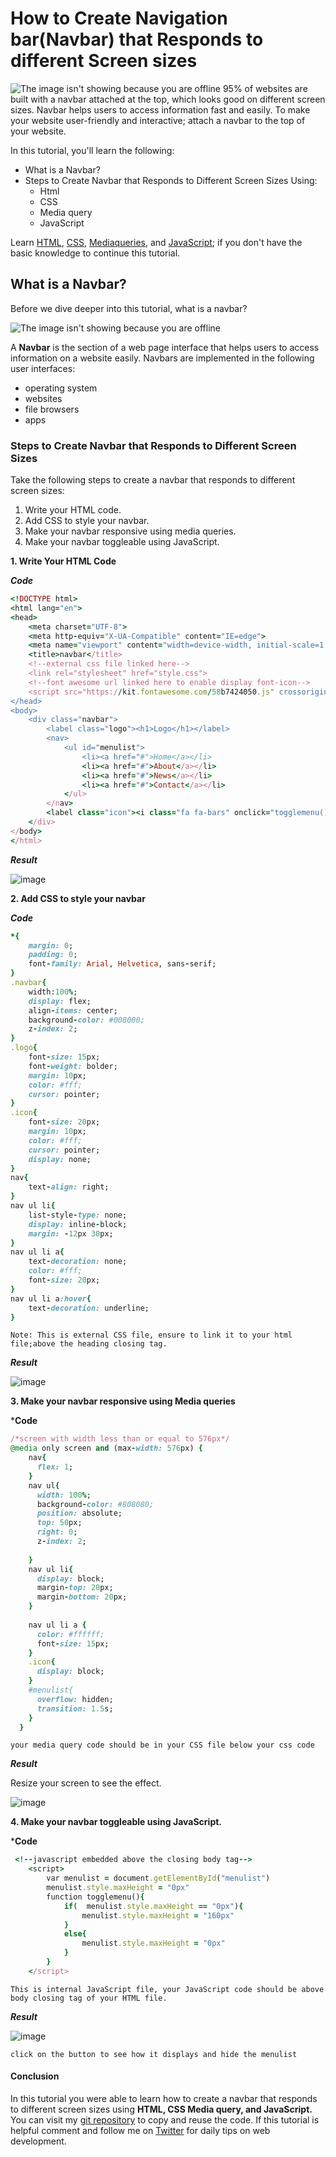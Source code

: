 # How to Create Navigation bar(Navbar) that Responds to different Screen sizes
![The image isn't showing because you are offline](https://www.ixtlan.si/wp-content/uploads/2019/09/quattro_krka_1_shutterstock_421766797-2.jpg)
95% of websites are built with a navbar attached at the top, which looks good on different screen sizes. Navbar helps users to access information fast and easily. To make your website user-friendly and interactive; attach a navbar to the top of your website.

In this tutorial, you'll learn the following:
* What is a Navbar?
* Steps to Create Navbar that Responds to Different Screen Sizes Using:
  - Html
  - CSS
  - Media query
  - JavaScript

Learn [HTML](https://www.w3schools.com/html/), [CSS](https://www.w3schools.com/Css/), [Mediaqueries](https://www.w3schools.com/css/css3_mediaqueries.asp), and [JavaScript](https://www.w3schools.com/js/DEFAULT.asp); if you don't have the basic knowledge to continue this tutorial.
## What is a Navbar?
Before we dive deeper into this tutorial, what is a navbar?

![The image isn't showing because you are offline](2023-05-31-22-44-11.png)

A **Navbar** is the section of a web page interface that helps users to access information on a website easily. Navbars are implemented in the following user interfaces:
* operating system
* websites
* file browsers
* apps

### Steps to Create Navbar that Responds to Different Screen Sizes

Take the following steps to create a navbar that responds to different screen sizes:
1. Write your HTML code.
2. Add CSS to style your navbar.
3. Make your navbar responsive using media queries.
4. Make your navbar toggleable using JavaScript.

**1. Write Your HTML Code**

***Code***
```ruby
<!DOCTYPE html>
<html lang="en">
<head>
    <meta charset="UTF-8">
    <meta http-equiv="X-UA-Compatible" content="IE=edge">
    <meta name="viewport" content="width=device-width, initial-scale=1.0">
    <title>navbar</title>
    <!--external css file linked here-->
    <link rel="stylesheet" href="style.css">
    <!--font awesome url linked here to enable display font-icon-->
    <script src="https://kit.fontawesome.com/58b7424050.js" crossorigin="anonymous"></script>
</head>
<body>
    <div class="navbar">
        <label class="logo"><h1>Logo</h1></label>
        <nav>
            <ul id="menulist">
                <li><a href="#">Home</a></li>
                <li><a href="#">About</a></li>
                <li><a href="#">News</a></li>
                <li><a href="#">Contact</a></li>
            </ul>
        </nav>
        <label class="icon"><i class="fa fa-bars" onclick="togglemenu()"></i></label>
    </div>
</body>
</html>
```
***Result***

![image](2023-06-01-00-10-18.png)

**2. Add CSS to style your navbar**

***Code***
```ruby
*{
    margin: 0;
    padding: 0;
    font-family: Arial, Helvetica, sans-serif;
}
.navbar{
    width:100%;
    display: flex;
    align-items: center;
    background-color: #008000;
    z-index: 2;
}
.logo{
    font-size: 15px;
    font-weight: bolder;
    margin: 10px;
    color: #fff;
    cursor: pointer;
}
.icon{
    font-size: 20px;
    margin: 10px;
    color: #fff;
    cursor: pointer;
    display: none;
}
nav{
    text-align: right;
}
nav ul li{
    list-style-type: none;
    display: inline-block;
    margin: -12px 30px;
}
nav ul li a{
    text-decoration: none;
    color: #fff;
    font-size: 20px;
}
nav ul li a:hover{
    text-decoration: underline;
}
```
`Note: This is external CSS file, ensure to link it to your html file;above the heading closing tag.`

***Result***

![image](2023-05-31-22-44-11.png)

**3. Make your navbar responsive using Media queries**

***Code**
```ruby
/*screen with width less than or equal to 576px*/
@media only screen and (max-width: 576px) {
    nav{
      flex: 1;
    }
    nav ul{
      width: 100%;
      background-color: #808080;
      position: absolute;
      top: 50px;
      right: 0;
      z-index: 2;
  
    }
    nav ul li{
      display: block;
      margin-top: 20px;
      margin-bottom: 20px;
    }
    
    nav ul li a {
      color: #ffffff;
      font-size: 15px;
    }
    .icon{
      display: block;
    }
    #menulist{
      overflow: hidden;
      transition: 1.5s;
    }
  }
```
`your media query code should be in your CSS file below your css code`

***Result***

Resize your screen to see the effect.

![image](2023-06-01-01-02-52.png)

**4. Make your navbar toggleable using JavaScript.**

***Code**
```ruby
 <!--javascript embedded above the closing body tag-->
    <script>
        var menulist = document.getElementById("menulist")
        menulist.style.maxHeight = "0px"
        function togglemenu(){
            if(  menulist.style.maxHeight == "0px"){
                menulist.style.maxHeight = "160px"
            }
            else{
                menulist.style.maxHeight = "0px"
            }
        }
    </script>
```
 `This is internal JavaScript file, your JavaScript code should be above body closing tag of your HTML file.`
 
 ***Result***
 
![image](2023-06-01-01-12-48.png)

`click on the button to see how it displays and hide the menulist`
#### Conclusion
In this tutorial you were able to learn how to create a navbar that responds to different screen sizes using **HTML, CSS Media query, and JavaScript.**
You can visit my [git repository](https://github.com/mbamobioma1) to copy and reuse the code.
If this tutorial is helpful comment and follow me on [Twitter](https://twitter.com/FidelisObioma) for daily tips on web development.
